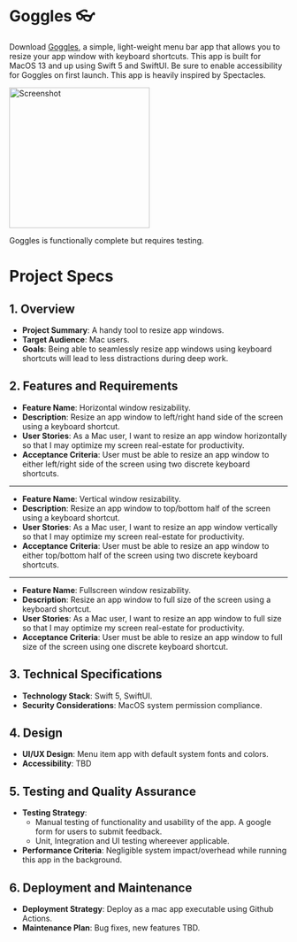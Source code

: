 # Goggles :eyeglasses:

Download [Goggles](https://github.com/cosmicRover/goggles/files/15451507/goggles.app.zip), a simple, light-weight menu bar app that allows you to resize your app window with keyboard shortcuts. This app is built for MacOS 13 and up using Swift 5 and SwiftUI. Be sure to enable accessibility for Goggles on first launch. This app is heavily inspired by Spectacles.

<img width="254" alt="Screenshot" src="https://github.com/cosmicRover/goggles/assets/41096232/32be4fd5-1a49-49f5-9487-f723c9d97562">

Goggles is functionally complete but requires testing.


# Project Specs

## 1. Overview
- **Project Summary**: A handy tool to resize app windows.
- **Target Audience**: Mac users.
- **Goals**: Being able to seamlessly resize app windows using keyboard shortcuts will lead to less distractions during deep work.

## 2. Features and Requirements
- **Feature Name**: Horizontal window resizability.
- **Description**: Resize an app window to left/right hand side of the screen using a keyboard shortcut.
- **User Stories**: As a Mac user, I want to resize an app window horizontally so that I may optimize my screen real-estate for productivity.
- **Acceptance Criteria**: User must be able to resize an app window to either left/right side of the screen using two discrete keyboard shortcuts.
---
- **Feature Name**: Vertical window resizability.
- **Description**: Resize an app window to top/bottom half of the screen using a keyboard shortcut.
- **User Stories**: As a Mac user, I want to resize an app window vertically so that I may optimize my screen real-estate for productivity.
- **Acceptance Criteria**: User must be able to resize an app window to either top/bottom half of the screen using two discrete keyboard shortcuts.
---
- **Feature Name**: Fullscreen window resizability.
- **Description**: Resize an app window to full size of the screen using a keyboard shortcut.
- **User Stories**: As a Mac user, I want to resize an app window to full size so that I may optimize my screen real-estate for productivity.
- **Acceptance Criteria**: User must be able to resize an app window to full size of the screen using one discrete keyboard shortcut.

## 3. Technical Specifications
- **Technology Stack**: Swift 5, SwiftUI.
- **Security Considerations**: MacOS system permission compliance.

## 4. Design
- **UI/UX Design**: Menu item app with default system fonts and colors.
- **Accessibility**: TBD

## 5. Testing and Quality Assurance
- **Testing Strategy**:
  - Manual testing of functionality and usability of the app. A google form for users to submit feedback.
  - Unit, Integration and UI testing whereever applicable.
- **Performance Criteria**: Negligible system impact/overhead while running this app in the background.

## 6. Deployment and Maintenance
- **Deployment Strategy**: Deploy as a mac app executable using Github Actions.
- **Maintenance Plan**: Bug fixes, new features TBD.
